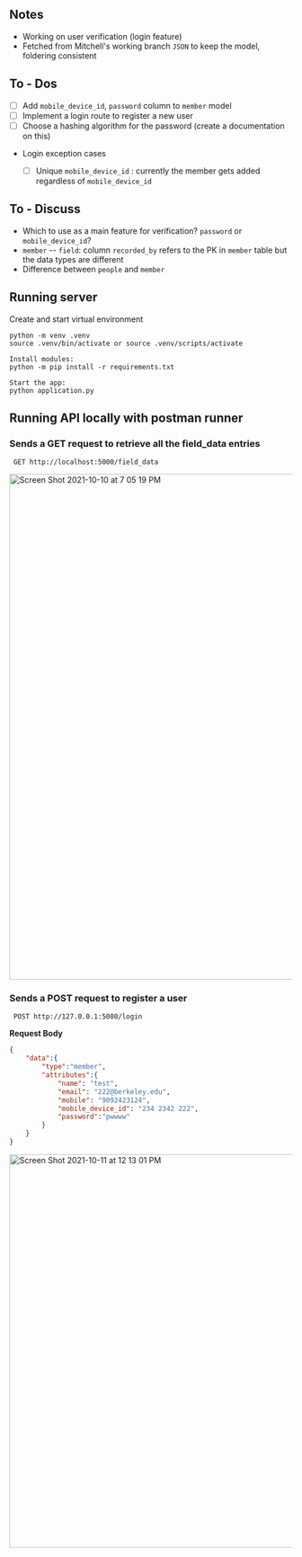 ## Notes
- Working on user verification (login feature)
- Fetched from Mitchell's working branch `JSON` to keep the model, foldering consistent


## To - Dos
- [ ] Add `mobile_device_id`, `password` column to `member` model
- [ ] Implement a login route to register a new user
- [ ] Choose a hashing algorithm for the password (create a documentation on this)
- Login exception cases
    - [ ] Unique `mobile_device_id` : currently the member gets added regardless of `mobile_device_id`


## To - Discuss
- Which to use as a main feature for verification? `password` or `mobile_device_id`?
- `member` -- `field`: column `recorded_by` refers to the PK in `member` table but the data types are different
- Difference between `people` and `member`


## Running server
Create and start virtual environment
```
python -m venv .venv
source .venv/bin/activate or source .venv/scripts/activate

Install modules:
python -m pip install -r requirements.txt

Start the app:
python application.py
```

## Running API locally with postman runner

### Sends a GET request to retrieve all the field_data entries

``` GET http://localhost:5000/field_data```

<img width="900" alt="Screen Shot 2021-10-10 at 7 05 19 PM" src="https://user-images.githubusercontent.com/46921003/136723270-979fd45e-6b8c-4b9e-a007-8ff28c29bb88.png">


### Sends a POST request to register a user

``` POST http://127.0.0.1:5000/login```

**Request Body**

```JSON
{
    "data":{
        "type":"member",
        "attributes":{
            "name": "test",
            "email": "222@berkeley.edu",
            "mobile": "9092423124",
            "mobile_device_id": "234 2342 222",
            "password":"pwwww"
        }
    }
}
```

<img width="700" alt="Screen Shot 2021-10-11 at 12 13 01 PM" src="https://user-images.githubusercontent.com/46921003/136844153-0357fe03-276b-4521-bc4f-b92c5b405469.png">

